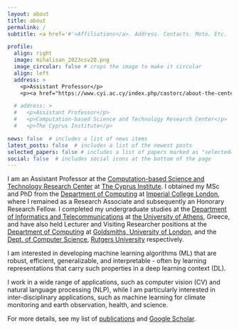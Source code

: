 ```yaml
---
layout: about
title: about
permalink: /
subtitle: <a href='#'>Affiliations</a>. Address. Contacts. Moto. Etc.

profile:
  align: right
  image: mihalisan_2023csv20.png
  image_circular: false # crops the image to make it circular
  align: left
  address: >
    <p>Assistant Professor</p>
    <p><a href="https://www.cyi.ac.cy/index.php/castorc/about-the-center/castorc-center-overview.html">CASTORC</a>,<a href="https://www.cyi.ac.cy/">CyI</a></p>

  # address: >
  #   <p>Assistant Professor</p>
  #   <p>Computation-based Science and Technology Research Center</p>
  #   <p>The Cyprus Institute</p>    

news: false  # includes a list of news items
latest_posts: false  # includes a list of the newest posts
selected_papers: false # includes a list of papers marked as "selected={true}"
social: false  # includes social icons at the bottom of the page
---
```

I am an Assistant Professor at the [Computation-based Science and Technology Research Center](https://www.cyi.ac.cy/index.php/castorc/about-the-center/castorc-center-overview.html) at [The Cyprus Institute](https://www.cyi.ac.cy/). I obtained my MSc and PhD from the [Department of Computing](https://www.imperial.ac.uk/computing) at [Imperial College London](https://www.imperial.ac.uk/), where I remained as a Research Associate and subsequently an Honorary Research Fellow.  I completed my undergraduate studies at the [Department of Informatics and Telecommunications](http://www.di.uoa.gr/eng) at [the University of Athens](http://en.uoa.gr/), Greece, and have also held Lecturer and Visiting Researcher positions at the [Department of Computing](http://www.gold.ac.uk/computing/) at [Goldsmiths, University of London](http://www.gold.ac.uk/), and the [Dept. of Computer Science](https://www.cs.rutgers.edu/
), [Rutgers University](http://www.rutgers.edu/) respectively.

I am interested in developing machine learning algorithms (ML) that are robust, efficient, generalizable, and interpretable - often by learning representations that carry such properties in a deep learning context (DL).  

I work in a wide range of applications, such as  computer vision (CV) and natural language processing (NLP), while I am particularly interested in inter-disciplinary applications, such as machine learning for climate monitoring and earth observation, health, and science.  

For more details, see my list of [publications](/publications/) and  [Google Scholar](https://scholar.google.com/citations?user=R9x_bZ8AAAAJ&hl=en).

<!-- 
I am an Assistant Professor at the [Computation-based Science and Technology Research Center](https://www.cyi.ac.cy/index.php/castorc/about-the-center/castorc-center-overview.html) at [The Cyprus Institute](https://www.cyi.ac.cy/). Previously, I was a Lecturer at the [Department of Computing](http://www.gold.ac.uk/computing/) at [Goldsmiths, University of London](http://www.gold.ac.uk/). I obtained my MSc and PhD from the [Department of Computing](https://www.imperial.ac.uk/computing) at [Imperial College London](https://www.imperial.ac.uk/), where I remained as a Research Associate and subsequently an Honorary Research Fellow. I completed my undergraduate studies at the [Department of Informatics and Telecommunications](http://www.di.uoa.gr/eng) at [the University of Athens](http://en.uoa.gr/), Greece, and have been a Visiting Researcher at the [SEQAM Lab](http://seqam.rutgers.edu/site/), Dept. of Computer Science, [Rutgers University](http://www.rutgers.edu/).

My research interests are in Machine Learning and its applications, focusing on analysis and interpretation of multi-sensory high-dimensional data – often conveyed via visual, auditory, social, and biomedical signals.  For more details, see my list of publications (Google Scholar). -->

<!-- Write your biography here. Tell the world about yourself. Link to your favorite [subreddit](http://reddit.com). You can put a picture in, too. The code is already in, just name your picture `prof_pic.jpg` and put it in the `img/` folder.

Put your address / P.O. box / other info right below your picture. You can also disable any of these elements by editing `profile` property of the YAML header of your `_pages/about.md`. Edit `_bibliography/papers.bib` and Jekyll will render your [publications page](/al-folio/publications/) automatically.

Link to your social media connections, too. This theme is set up to use [Font Awesome icons](http://fortawesome.github.io/Font-Awesome/) and [Academicons](https://jpswalsh.github.io/academicons/), like the ones below. Add your Facebook, Twitter, LinkedIn, Google Scholar, or just disable all of them. -->
